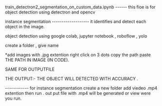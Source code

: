 train_detectron2_segmentation_on_custom_data.ipynb  ------    this fioe is for object detection using detectron and opencv 

instance segmentation  -------------------   it identifies and detect each object in the image. 




object detection using google colab, jupyter notebook , roboflow , yolo 


create a folder , give name 

*add images with .jpg extention right click on 3 dots copy the path  paste  THE PATH IN IMAGE (IN CODE).

SAME FOR OUTPUTFILE 

THE OUTPUT:- THE OBJECT WILL DETECTED WITH ACCURACY .




------------ for instance segmentation   create a new folder add viedeo .mp4 extention then run .  out put file with .mp4 will be generated or view were you run.
